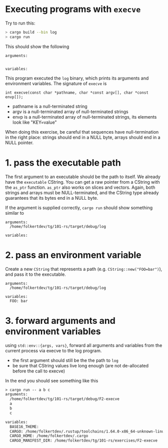 # Executing programs with `execve` 

Try to run this:

```sh
> cargo build --bin log
> cargo run
```

This should show the following

```
arguments:


variables:
```

This program executed the `log` binary, which prints its arguments and environment variables. The signature of `execve` is

    int execve(const char *pathname, char *const argv[], char *const envp[]);

- pathname is a null-terminated string
- argv is a null-terminated array of null-terminated strings
- envp is a null-terminated array of null-terminated strings, its elements look like "KEY=value"

When doing this exercise, be careful that sequences have null-termination in the right place: strings should end in a NULL byte, arrays should end in a NULL pointer.

# 1. pass the executable path

The first argument to an executable should be the path to itself. We already have the `executable` CString. You can get a raw pointer from a CString with the `as_ptr` function. `as_ptr` also works on slices and vectors. Again, both strings and arrays must be NULL-terminated, and the CString type already guarantees that its bytes end in a NULL byte.

If the argument is supplied correctly, `cargo run` should show something similar to

```
arguments:
  /home/folkertdev/tg/101-rs/target/debug/log

variables:
```

# 2. pass an environment variable

Create a new `CString` that represents a path (e.g. `CString::new("FOO=bar")`), and pass it to the executable.

```
arguments:
  /home/folkertdev/tg/101-rs/target/debug/log

variables:
  FOO: bar
```

# 3. forward arguments and environment variables

using `std::env::{args, vars}`, forward all arguments and variables from the current process via execve to the log program.

- the first argument should still be the the path to `log`
- be sure that CString values live long enough (are not de-allocated before the call to execve)

In the end you should see something like this

```txt
> cargo run -- a b c
arguments:
  /home/folkertdev/tg/101-rs/target/debug/F2-execve
  a
  b
  c

variables:
  BASE16_THEME:
  CARGO: /home/folkertdev/.rustup/toolchains/1.64.0-x86_64-unknown-linux-gnu/bin/cargo
  CARGO_HOME: /home/folkertdev/.cargo
  CARGO_MANIFEST_DIR: /home/folkertdev/tg/101-rs/exercises/F2-execve
```
